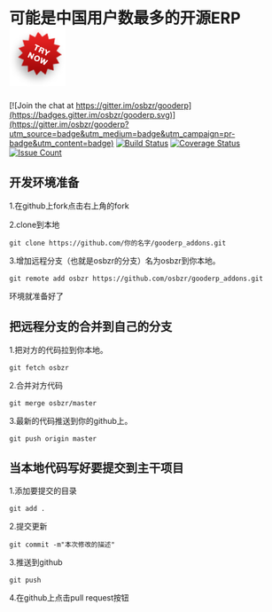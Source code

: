 可能是中国用户数最多的开源ERP
[![在线试用](./try-now.png)](http://gooderp.osbzr.net/login?db=gooderp&login=admin&key=good)
======
[![Join the chat at https://gitter.im/osbzr/gooderp](https://badges.gitter.im/osbzr/gooderp.svg)](https://gitter.im/osbzr/gooderp?utm_source=badge&utm_medium=badge&utm_campaign=pr-badge&utm_content=badge)
[![Build Status](https://travis-ci.org/osbzr/gooderp_addons.svg?branch=master)](https://travis-ci.org/osbzr/gooderp_addons)
[![Coverage Status](https://coveralls.io/repos/github/osbzr/gooderp_addons/badge.svg?branch=master)](https://coveralls.io/github/osbzr/gooderp_addons?branch=master)
[![Issue Count](https://codeclimate.com/github/osbzr/gooderp_addons/badges/issue_count.svg)](https://codeclimate.com/github/osbzr/gooderp_addons)

开发环境准备
-------------
1.在github上fork点击右上角的fork

2.clone到本地

    git clone https://github.com/你的名字/gooderp_addons.git
 
3.增加远程分支（也就是osbzr的分支）名为osbzr到你本地。

    git remote add osbzr https://github.com/osbzr/gooderp_addons.git
    
环境就准备好了


把远程分支的合并到自己的分支
----------------------------
1.把对方的代码拉到你本地。

    git fetch osbzr

2.合并对方代码

    git merge osbzr/master

3.最新的代码推送到你的github上。

    git push origin master
    
当本地代码写好要提交到主干项目
-------------------------------
1.添加要提交的目录
    
    git add .
    
2.提交更新

    git commit -m"本次修改的描述"
    
3.推送到github

    git push
    
4.在github上点击pull request按钮
